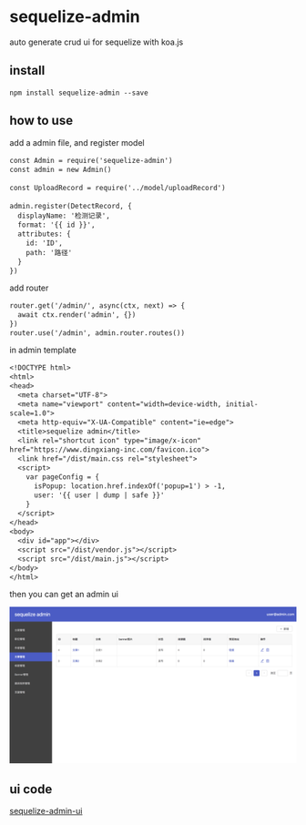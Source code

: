 # sequelize-admin

auto generate crud ui for sequelize with koa.js

## install

```
npm install sequelize-admin --save
```

## how to use

add a admin file, and register model

```
const Admin = require('sequelize-admin')
const admin = new Admin()

const UploadRecord = require('../model/uploadRecord')

admin.register(DetectRecord, {
  displayName: '检测记录',
  format: '{{ id }}',
  attributes: {
    id: 'ID',
    path: '路径'
  }
})
```

add router

```
router.get('/admin/', async(ctx, next) => {
  await ctx.render('admin', {})
})
router.use('/admin', admin.router.routes())
```

in admin template

```
<!DOCTYPE html>
<html>
<head>
  <meta charset="UTF-8">
  <meta name="viewport" content="width=device-width, initial-scale=1.0">
  <meta http-equiv="X-UA-Compatible" content="ie=edge">
  <title>sequelize admin</title>
  <link rel="shortcut icon" type="image/x-icon" href="https://www.dingxiang-inc.com/favicon.ico">
  <link href="/dist/main.css rel="stylesheet">
  <script>
    var pageConfig = {
      isPopup: location.href.indexOf('popup=1') > -1,
      user: '{{ user | dump | safe }}'
    }
  </script>
</head>
<body>
  <div id="app"></div>
  <script src="/dist/vendor.js"></script>
  <script src="/dist/main.js"></script>
</body>
</html>
```

then you can get an admin ui

![screenshot](./screenshot.png)

## ui code

[sequelize-admin-ui](https://github.com/zenxds/sequelize-admin-ui)